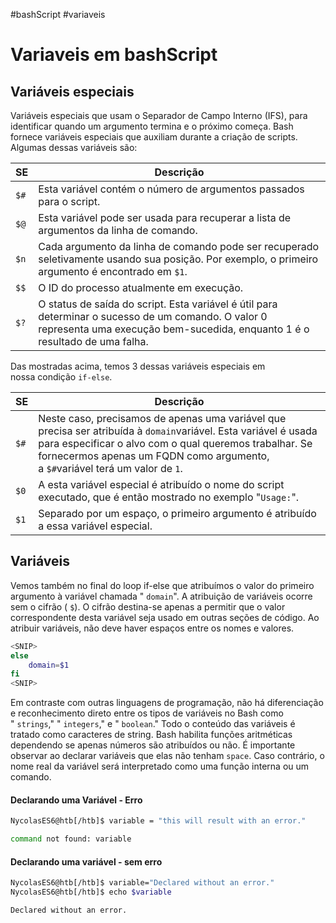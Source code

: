 #bashScript #variaveis
# Variaveis em bashScript
## Variáveis especiais

Variáveis especiais que usam o Separador de Campo Interno (IFS), para identificar quando um argumento termina e o próximo começa. Bash fornece variáveis especiais que auxiliam durante a criação de scripts. Algumas dessas variáveis são:

|**SE**|**Descrição**|
|---|---|
|`$#`|Esta variável contém o número de argumentos passados ​​para o script.|
|`$@`|Esta variável pode ser usada para recuperar a lista de argumentos da linha de comando.|
|`$n`|Cada argumento da linha de comando pode ser recuperado seletivamente usando sua posição. Por exemplo, o primeiro argumento é encontrado em `$1`.|
|`$$`|O ID do processo atualmente em execução.|
|`$?`|O status de saída do script. Esta variável é útil para determinar o sucesso de um comando. O valor 0 representa uma execução bem-sucedida, enquanto 1 é o resultado de uma falha.|

Das mostradas acima, temos 3 dessas variáveis ​​especiais em nossa condição `if-else`.

| **SE** | **Descrição**                                                                                                                                                                                                                                               |
| ------ | ----------------------------------------------------------------------------------------------------------------------------------------------------------------------------------------------------------------------------------------------------------- |
| `$#`   | Neste caso, precisamos de apenas uma variável que precisa ser atribuída à `domain`variável. Esta variável é usada para especificar o alvo com o qual queremos trabalhar. Se fornecermos apenas um FQDN como argumento, a `$#`variável terá um valor de `1`. |
| `$0`   | A esta variável especial é atribuído o nome do script executado, que é então mostrado no exemplo "`Usage:`".                                                                                                                                                |
| `$1`   | Separado por um espaço, o primeiro argumento é atribuído a essa variável especial.                                                                                                                                                                          |

## Variáveis

Vemos também no final do loop if-else que atribuímos o valor do primeiro argumento à variável chamada " `domain`". A atribuição de variáveis ​​ocorre sem o cifrão ( `$`). O cifrão destina-se apenas a permitir que o valor correspondente desta variável seja usado em outras seções de código. Ao atribuir variáveis, não deve haver espaços entre os nomes e valores.

```bash
<SNIP>
else
	domain=$1
fi
<SNIP>
```

Em contraste com outras linguagens de programação, não há diferenciação e reconhecimento direto entre os tipos de variáveis ​​​​no Bash como " `strings`," " `integers`," e " `boolean`." Todo o conteúdo das variáveis ​​é tratado como caracteres de string. Bash habilita funções aritméticas dependendo se apenas números são atribuídos ou não. É importante observar ao declarar variáveis ​​que elas não tenham `space`. Caso contrário, o nome real da variável será interpretado como uma função interna ou um comando.

#### Declarando uma Variável - Erro

```sh
NycolasES6@htb[/htb]$ variable = "this will result with an error."

command not found: variable
```

#### Declarando uma variável - sem erro

```sh
NycolasES6@htb[/htb]$ variable="Declared without an error."
NycolasES6@htb[/htb]$ echo $variable

Declared without an error.
```
